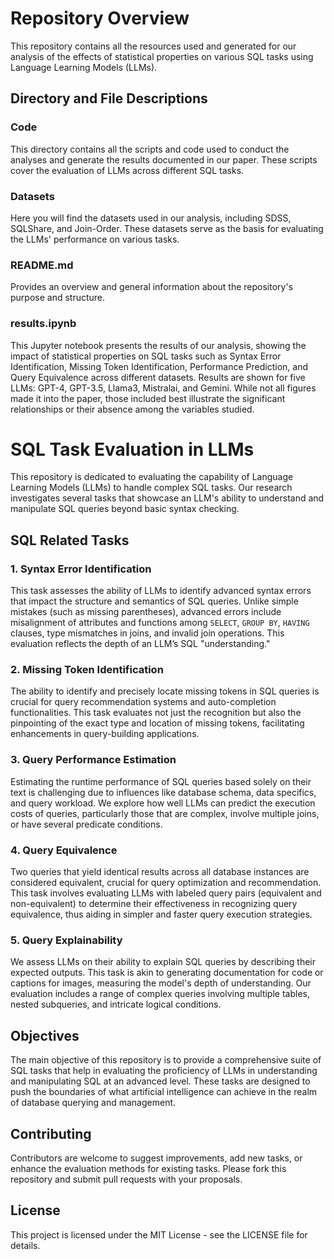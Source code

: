 # Repository Overview

This repository contains all the resources used and generated for our analysis of the effects of statistical properties on various SQL tasks using Language Learning Models (LLMs).

## Directory and File Descriptions

### Code
This directory contains all the scripts and code used to conduct the analyses and generate the results documented in our paper. These scripts cover the evaluation of LLMs across different SQL tasks.

### Datasets
Here you will find the datasets used in our analysis, including SDSS, SQLShare, and Join-Order. These datasets serve as the basis for evaluating the LLMs' performance on various tasks.

### README.md
Provides an overview and general information about the repository's purpose and structure.

### results.ipynb
This Jupyter notebook presents the results of our analysis, showing the impact of statistical properties on SQL tasks such as Syntax Error Identification, Missing Token Identification, Performance Prediction, and Query Equivalence across different datasets. Results are shown for five LLMs: GPT-4, GPT-3.5, Llama3, Mistralai, and Gemini. While not all figures made it into the paper, those included best illustrate the significant relationships or their absence among the variables studied.

# SQL Task Evaluation in LLMs

This repository is dedicated to evaluating the capability of Language Learning Models (LLMs) to handle complex SQL tasks. Our research investigates several tasks that showcase an LLM's ability to understand and manipulate SQL queries beyond basic syntax checking.

## SQL Related Tasks

### 1. Syntax Error Identification
This task assesses the ability of LLMs to identify advanced syntax errors that impact the structure and semantics of SQL queries. Unlike simple mistakes (such as missing parentheses), advanced errors include misalignment of attributes and functions among `SELECT`, `GROUP BY`, `HAVING` clauses, type mismatches in joins, and invalid join operations. This evaluation reflects the depth of an LLM’s SQL "understanding."

### 2. Missing Token Identification
The ability to identify and precisely locate missing tokens in SQL queries is crucial for query recommendation systems and auto-completion functionalities. This task evaluates not just the recognition but also the pinpointing of the exact type and location of missing tokens, facilitating enhancements in query-building applications.

### 3. Query Performance Estimation
Estimating the runtime performance of SQL queries based solely on their text is challenging due to influences like database schema, data specifics, and query workload. We explore how well LLMs can predict the execution costs of queries, particularly those that are complex, involve multiple joins, or have several predicate conditions.

### 4. Query Equivalence
Two queries that yield identical results across all database instances are considered equivalent, crucial for query optimization and recommendation. This task involves evaluating LLMs with labeled query pairs (equivalent and non-equivalent) to determine their effectiveness in recognizing query equivalence, thus aiding in simpler and faster query execution strategies.

### 5. Query Explainability
We assess LLMs on their ability to explain SQL queries by describing their expected outputs. This task is akin to generating documentation for code or captions for images, measuring the model's depth of understanding. Our evaluation includes a range of complex queries involving multiple tables, nested subqueries, and intricate logical conditions.

## Objectives

The main objective of this repository is to provide a comprehensive suite of SQL tasks that help in evaluating the proficiency of LLMs in understanding and manipulating SQL at an advanced level. These tasks are designed to push the boundaries of what artificial intelligence can achieve in the realm of database querying and management.

## Contributing

Contributors are welcome to suggest improvements, add new tasks, or enhance the evaluation methods for existing tasks. Please fork this repository and submit pull requests with your proposals.

## License

This project is licensed under the MIT License - see the LICENSE file for details.
